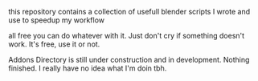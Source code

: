 this repository contains a collection of usefull blender scripts I wrote and use to speedup my workflow

all free you can do whatever with it. Just don't cry if something doesn't work. It's free, use it or not.


Addons Directory is still under construction and in development. Nothing finished.
I really have no idea what I'm doin tbh.